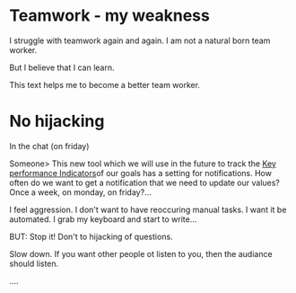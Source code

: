 # Teamwork - my weakness

I struggle with teamwork again and again. I am not a natural born team worker.

But I believe that I can learn.

This text helps me to become a better team worker.

# No hijacking

In the chat (on friday)

Someone> This new tool which we will use in the future to track the [Key performance Indicators](https://en.wikipedia.org/wiki/Performance_indicator)of our goals has a setting for notifications. How often do we want to get a notification that we need to update our values? Once a week, on monday, on friday?...

I feel aggression. I don't want to have reoccuring manual tasks. I want it be automated. I grab my keyboard and start to write... 

BUT: Stop it! Don't to hijacking of questions.

Slow down. If you want other people ot listen to you, then the audiance should listen.

....
